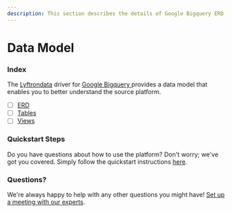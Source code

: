 ```yaml
---
description: This section describes the details of Google Bigquery ERD, Tables, and Views.
---
```


# Data Model

### Index

The  [Lyftrondata](https://www.lyftrondata.com/) driver for [Google Bigquery](https://www.lyftrondata.com/integration/google-bigquery/)[ ](https://www.lyftrondata.com/integration/google-bigquery/)provides a data model that enables you to better understand the source platform.

* [ ] [ERD](../../../technology-analytics/google-bigquery/data-model/erd.md)
* [ ] [Tables](../../../technology-analytics/google-bigquery/data-model/tables.md)
* [ ] [Views](../../../technology-analytics/google-bigquery/data-model/views.md)

### Quickstart Steps

Do you have questions about how to use the platform? Don't worry; we've got you covered. Simply follow the quickstart instructions [here](../../../../quickstart-steps.md).

### Questions? <a href="#questions" id="questions"></a>

We're always happy to help with any other questions you might have! [Set up a meeting with our experts](https://www.lyftrondata.com/book-a-meeting/).

